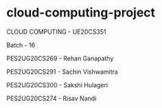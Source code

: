 # cloud-computing-project
CLOUD COMPUTING - UE20CS351

Batch - 16

PES2UG20CS269 - Rehan Ganapathy

PES2UG20CS291 - Sachin Vishwamitra

PES2UG20CS300 - Sakshi Hulageri

PES2UG20CS274 - Risav Nandi

